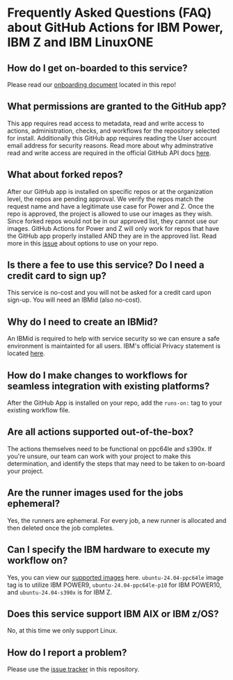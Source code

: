 # Frequently Asked Questions (FAQ) about GitHub Actions for IBM Power, IBM Z and IBM LinuxONE

## How do I get on-boarded to this service?

Please read our [onboarding document](onboarding.md) located in this repo!

## What permissions are granted to the GitHub app?

This app requires read access to metadata, read and write access to actions, administration, checks, and workflows for the repository selected for install. Additionally this GitHub app requires reading the User account email address for security reasons. Read more about why adminstrative read and write access are required in the official GitHub API docs [here](https://docs.github.com/en/rest/actions/self-hosted-runners?apiVersion=2022-11-28#create-a-registration-token-for-a-repository).

## What about forked repos?

After our GitHub app is installed on specific repos or at the organization level, the repos are pending approval. We verify the repos match the request name and have a legitimate use case for Power and Z. Once the repo is approved, the project is allowed to use our images as they wish. Since forked repos would not be in our approved list, they cannot use our images. GitHub Actions for Power and Z will only work for repos that have the GitHub app properly installed AND they are in the approved list. Read more in this [issue](https://github.com/IBM/actionspz/issues/22) about options to use on your repo.

## Is there a fee to use this service? Do I need a credit card to sign up?

This service is no-cost and you will not be asked for a credit card upon
sign-up. You will need an IBMid (also no-cost).

## Why do I need to create an IBMid?

An IBMid is required to help with service security so we can ensure a safe
environment is maintainted for all users. IBM's official Privacy statement is located [here](https://www.ibm.com/trust/privacy).

## How do I make changes to workflows for seamless integration with existing platforms?

After the GitHub App is installed on your repo, add the ```runs-on:``` tag to your
existing workflow file.

## Are all actions supported out-of-the-box?

The actions themselves need to be functional on ppc64le and s390x. If you're
unsure, our team can work with your project to make this determination, and
identify the steps that may need to be taken to on-board your project.

## Are the runner images used for the jobs ephemeral?

Yes, the runners are ephemeral. For every job, a new runner is allocated and then deleted once the job completes.

## Can I specify the IBM hardware to execute my workflow on?

Yes, you can view our [supported images](./supported-images.txt) here. 
`ubuntu-24.04-ppc64le` image tag is to utilize IBM POWER9, `ubuntu-24.04-ppc64le-p10` for IBM POWER10, and `ubuntu-24.04-s390x` is for IBM Z.

## Does this service support IBM AIX or IBM z/OS?

No, at this time we only support Linux.

## How do I report a problem?

Please use the [issue tracker](https://github.com/IBM/actionspz/issues) in this
repository.
